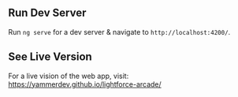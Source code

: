 ## Run Dev Server

Run `ng serve` for a dev server & navigate to `http://localhost:4200/`. 

## See Live Version

For a live vision of the web app, visit: https://yammerdev.github.io/lightforce-arcade/
